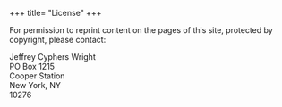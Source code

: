 +++
title= "License"
+++

For permission to reprint content on the pages of this site, protected by copyright, please contact:

Jeffrey Cyphers Wright  
PO Box 1215  
Cooper Station  
New York, NY  
10276
